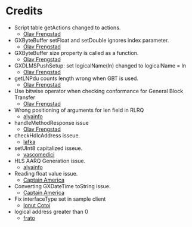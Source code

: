 Credits
=======
  - Script table getActions changed to actions.
    * [Olav Frengstad](https://github.com/lafka)
  - GXByteBuffer setFloat and setDouble ignores index parameter.
    * [Olav Frengstad](https://github.com/lafka)
  - GXByteBuffer size property is called as a function.
    * [Olav Frengstad](https://github.com/lafka)
  - GXDLMSPushSetup: set logicalName(ln) changed to logicalName = ln
    * [Olav Frengstad](https://github.com/lafka)
  - getLNPdu counts length wrong when GBT is used.
    * [Olav Frengstad](https://github.com/lafka)
  - Use bitwise operator when checking conformance for General Block Transfer
    * [Olav Frengstad](https://github.com/lafka)
  - Wrong positioning of arguments for len field in RLRQ
    * [alyainfo](https://www.gurux.fi/user/155959)
  - handleMethodResponse issue
    * [Olav Frengstad](https://github.com/lafka)
  - checkHdlcAddress isseue.
    * [lafka](https://github.com/lafka)
  - setUInt8 capitalized isseue.
    * [vascomedici](https://github.com/vascomedici)
  - HLS AARQ Generation issue.
    * [alyainfo](https://www.gurux.fi/user/155959)
  - Reading float value issue.
    * [Captain America](https://www.gurux.fi/user/182156)
  - Converting GXDateTime toString issue.
    * [Captain America](https://www.gurux.fi/user/182156)
  - Fix interfaceType set in sample client
    * [Ionut Cotoi](https://github.com/icotoi)
  - logical address greater than 0
    * [frato](https://www.gurux.fi/user/169642)
